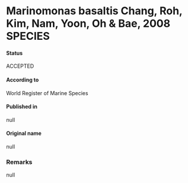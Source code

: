 Marinomonas basaltis Chang, Roh, Kim, Nam, Yoon, Oh & Bae, 2008 SPECIES
=======

#### Status
ACCEPTED

#### According to
World Register of Marine Species

#### Published in
null

#### Original name
null

### Remarks
null